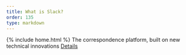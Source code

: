 ```yaml
---
title: What is Slack?
order: 135
type: markdown
---
```

{% include home.html %}
The correspondence platform, built on new technical innovations
[Details](https://slack.com/)

